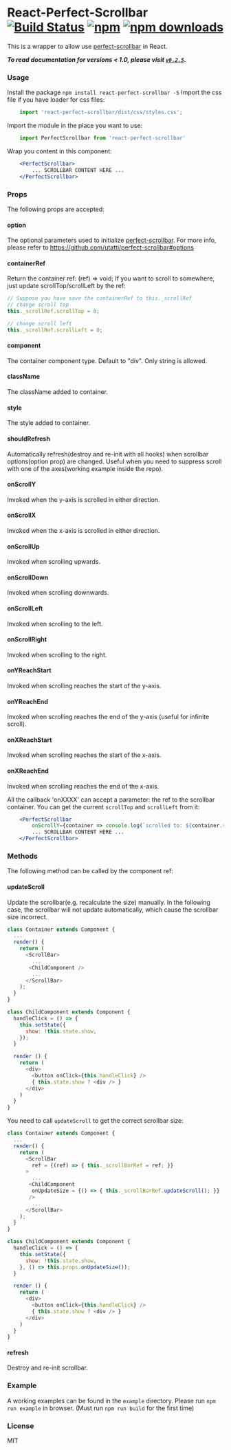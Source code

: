 # React-Perfect-Scrollbar [![Build Status](https://travis-ci.org/goldenyz/react-perfect-scrollbar.svg?branch=master)](https://travis-ci.org/goldenyz/react-perfect-scrollbar) [![npm](https://img.shields.io/npm/v/react-perfect-scrollbar.svg?style=flat-square)](https://www.npmjs.com/package/react-perfect-scrollbar) [![npm downloads](https://img.shields.io/npm/dm/react-perfect-scrollbar.svg)](https://www.npmjs.com/package/react-perfect-scrollbar)

This is a wrapper to allow use [perfect-scrollbar](https://github.com/noraesae/perfect-scrollbar) in React.

***To read documentation for versions < 1.0, please visit [`v0.2.5`](https://github.com/goldenyz/react-perfect-scrollbar/tree/v0.2.5).***

### Usage
Install the package `npm install react-perfect-scrollbar -S`
Import the css file if you have loader for css files:
```js
    import 'react-perfect-scrollbar/dist/css/styles.css';
```

Import the module in the place you want to use:
```js
    import PerfectScrollbar from 'react-perfect-scrollbar'
```

Wrap you content in this component:
```jsx
    <PerfectScrollbar>
        ... SCROLLBAR CONTENT HERE ...
    </PerfectScrollbar>
```

### Props
The following props are accepted:
#### option
The optional parameters used to initialize [perfect-scrollbar](https://github.com/utatti/perfect-scrollbar).
For more info, please refer to  https://github.com/utatti/perfect-scrollbar#options
#### containerRef
Return the container ref: (ref) => void;
If you want to scroll to somewhere, just update scrollTop/scrollLeft by the ref:
```js
// Suppose you have save the containerRef to this._scrollRef
// change scroll top
this._scrollRef.scrollTop = 0;

// change scroll left
this._scrollRef.scrollLeft = 0;
```

#### component
The container component type. Default to "div". Only string is allowed.
#### className
The className added to container.
#### style
The style added to container.
#### shouldRefresh
Automatically refresh(destroy and re-init with all hooks) when scrollbar options(option prop) are changed.
Useful when you need to suppress scroll with one of the axes(working example inside the repo).
#### onScrollY
Invoked when the y-axis is scrolled in either direction.
#### onScrollX
Invoked when the x-axis is scrolled in either direction.
#### onScrollUp
Invoked when scrolling upwards.
#### onScrollDown
Invoked when scrolling downwards.
#### onScrollLeft
Invoked when scrolling to the left.
#### onScrollRight
Invoked when scrolling to the right.
#### onYReachStart
Invoked when scrolling reaches the start of the y-axis.
#### onYReachEnd
Invoked when scrolling reaches the end of the y-axis (useful for infinite scroll).
#### onXReachStart
Invoked when scrolling reaches the start of the x-axis.
#### onXReachEnd
Invoked when scrolling reaches the end of the x-axis.

All the callback 'onXXXX' can accept a parameter: the ref to the scrollbar container. You can get the current `scrollTop` and `scrollLeft` from it:
```jsx
    <PerfectScrollbar
        onScrollY={container => console.log(`scrolled to: ${container.scrollTop}.`)}>
        ... SCROLLBAR CONTENT HERE ...
    </PerfectScrollbar>
```

### Methods
The following method can be called by the component ref:
#### updateScroll
Update the scrollbar(e.g. recalculate the size) manually.
In the following case, the scrollbar will not update automatically, which cause the scrollbar size incorrect.
```js
class Container extends Component {
  ...
  render() {
    return (
      <ScrollBar>
        ...
       <ChildComponent />
        ...
      </ScrollBar>
    );
  }
}

class ChildComponent extends Component {
  handleClick = () => {
    this.setState({
      show: !this.state.show,
    });
  }

  render () {
    return (
      <div>
        <button onClick={this.handleClick} />
        { this.state.show ? <div /> }
      </div>
    )
  }
}
```

You need to call `updateScroll` to get the correct scrollbar size:
```js
class Container extends Component {
  ...
  render() {
    return (
      <ScrollBar
        ref = {(ref) => { this._scrollBarRef = ref; }}
      >
        ...
       <ChildComponent
        onUpdateSize = {() => { this._scrollBarRef.updateScroll(); }}
       />
        ...
      </ScrollBar>
    );
  }
}

class ChildComponent extends Component {
  handleClick = () => {
    this.setState({
      show: !this.state.show,
    }, () => this.props.onUpdateSize());
  }

  render () {
    return (
      <div>
        <button onClick={this.handleClick} />
        { this.state.show ? <div /> }
      </div>
    )
  }
}
```
#### refresh
Destroy and re-init scrollbar.

### Example
A working examples can be found in the `example` directory. Please run `npm run example` in browser. (Must run `npm run build` for the first time)

### License
MIT
